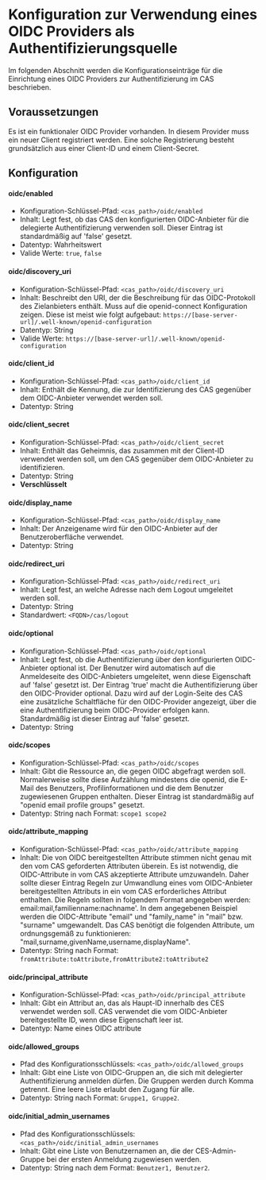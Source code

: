 # Konfiguration zur Verwendung eines OIDC Providers als Authentifizierungsquelle

Im folgenden Abschnitt werden die Konfigurationseinträge für die Einrichtung eines OIDC Providers zur Authentifizierung im CAS beschrieben.

## Voraussetzungen

Es ist ein funktionaler OIDC Provider vorhanden. In diesem Provider muss ein neuer Client registriert werden. 
Eine solche Registrierung besteht grundsätzlich aus einer Client-ID und einem Client-Secret.

## Konfiguration

#### oidc/enabled
* Konfiguration-Schlüssel-Pfad: `<cas_path>/oidc/enabled`
* Inhalt: Legt fest, ob das CAS den konfigurierten OIDC-Anbieter für die delegierte Authentifizierung verwenden soll.
  Dieser Eintrag ist standardmäßig auf 'false' gesetzt.
* Datentyp: Wahrheitswert
* Valide Werte: `true`, `false`

#### oidc/discovery_uri
* Konfiguration-Schlüssel-Pfad: `<cas_path>/oidc/discovery_uri`
* Inhalt: Beschreibt den URI, der die Beschreibung für das OIDC-Protokoll des Zielanbieters enthält. Muss auf die openid-connect Konfiguration zeigen. Diese ist meist wie folgt aufgebaut: `https://[base-server-url]/.well-known/openid-configuration`
* Datentyp: String
* Valide Werte: `https://[base-server-url]/.well-known/openid-configuration`

#### oidc/client_id
* Konfiguration-Schlüssel-Pfad: `<cas_path>/oidc/client_id`
* Inhalt: Enthält die Kennung, die zur Identifizierung des CAS gegenüber dem OIDC-Anbieter verwendet werden soll.
* Datentyp: String

#### oidc/client_secret
* Konfiguration-Schlüssel-Pfad: `<cas_path>/oidc/client_secret`
* Inhalt: Enthält das Geheimnis, das zusammen mit der Client-ID verwendet werden soll, um den CAS gegenüber dem OIDC-Anbieter zu identifizieren.
* Datentyp: String
* **Verschlüsselt**

#### oidc/display_name
* Konfiguration-Schlüssel-Pfad: `<cas_path>/oidc/display_name`
* Inhalt: Der Anzeigename wird für den OIDC-Anbieter auf der Benutzeroberfläche verwendet.
* Datentyp: String

#### oidc/redirect_uri
* Konfiguration-Schlüssel-Pfad: `<cas_path>/oidc/redirect_uri`
* Inhalt: Legt fest, an welche Adresse nach dem Logout umgeleitet werden soll.
* Datentyp: String
* Standardwert: `<FQDN>/cas/logout`

#### oidc/optional
* Konfiguration-Schlüssel-Pfad: `<cas_path>/oidc/optional`
* Inhalt: Legt fest, ob die Authentifizierung über den konfigurierten OIDC-Anbieter optional ist. Der Benutzer wird automatisch auf die Anmeldeseite des OIDC-Anbieters umgeleitet, wenn diese Eigenschaft auf 'false' gesetzt ist. Der Eintrag 'true' macht die Authentifizierung über den OIDC-Provider optional. Dazu wird auf der Login-Seite des CAS eine zusätzliche Schaltfläche für den OIDC-Provider angezeigt, über die eine Authentifizierung beim OIDC-Provider erfolgen kann. Standardmäßig ist dieser Eintrag auf 'false' gesetzt.
* Datentyp: String

#### oidc/scopes
* Konfiguration-Schlüssel-Pfad: `<cas_path>/oidc/scopes`
* Inhalt: Gibt die Ressource an, die gegen OIDC abgefragt werden soll. Normalerweise sollte diese Aufzählung mindestens die openid, die E-Mail des Benutzers, Profilinformationen und die dem Benutzer zugewiesenen Gruppen enthalten. Dieser Eintrag ist standardmäßig auf "openid email profile groups" gesetzt.
* Datentyp: String nach Format: `scope1 scope2`

#### oidc/attribute_mapping
* Konfiguration-Schlüssel-Pfad: `<cas_path>/oidc/attribute_mapping`
* Inhalt: Die von OIDC bereitgestellten Attribute stimmen nicht genau mit den vom CAS geforderten Attributen überein. Es ist notwendig, die OIDC-Attribute in vom CAS akzeptierte Attribute umzuwandeln. Daher sollte dieser Eintrag Regeln zur Umwandlung eines vom OIDC-Anbieter bereitgestellten Attributs in ein vom CAS erforderliches Attribut enthalten. Die Regeln sollten in folgendem Format angegeben werden: email:mail,familienname:nachname'. In dem angegebenen Beispiel werden die OIDC-Attribute "email" und "family_name" in "mail" bzw. "surname" umgewandelt. Das CAS benötigt die folgenden Attribute, um ordnungsgemäß zu funktionieren: "mail,surname,givenName,username,displayName".
* Datentyp: String nach Format: `fromAttribute:toAttribute,fromAttribute2:toAttribute2`

#### oidc/principal_attribute
* Konfiguration-Schlüssel-Pfad: `<cas_path>/oidc/principal_attribute`
* Inhalt: Gibt ein Attribut an, das als Haupt-ID innerhalb des CES verwendet werden soll. CAS verwendet die vom OIDC-Anbieter bereitgestellte ID, wenn diese Eigenschaft leer ist.
* Datentyp: Name eines OIDC attribute

#### oidc/allowed_groups
* Pfad des Konfigurationsschlüssels: `<cas_path>/oidc/allowed_groups`
* Inhalt: Gibt eine Liste von OIDC-Gruppen an, die sich mit delegierter Authentifizierung anmelden dürfen. Die Gruppen werden durch Komma getrennt. Eine leere Liste erlaubt den Zugang für alle.
* Datentyp: String nach Format: `Gruppe1, Gruppe2`.

#### oidc/initial_admin_usernames
* Pfad des Konfigurationsschlüssels: `<cas_path>/oidc/initial_admin_usernames`
* Inhalt: Gibt eine Liste von Benutzernamen an, die der CES-Admin-Gruppe bei der ersten Anmeldung zugewiesen werden.
* Datentyp: String nach dem Format: `Benutzer1, Benutzer2`.
